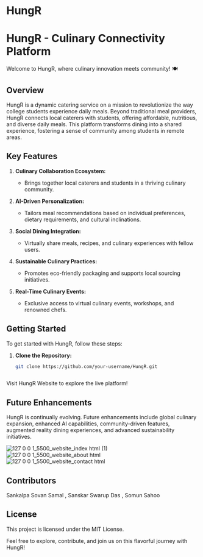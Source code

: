 # HungR
# HungR - Culinary Connectivity Platform

Welcome to HungR, where culinary innovation meets community! 🍽️

## Overview

HungR is a dynamic catering service on a mission to revolutionize the way college students experience daily meals. Beyond traditional meal providers, HungR connects local caterers with students, offering affordable, nutritious, and diverse daily meals. This platform transforms dining into a shared experience, fostering a sense of community among students in remote areas.

## Key Features

1. **Culinary Collaboration Ecosystem:**
   - Brings together local caterers and students in a thriving culinary community.
   
2. **AI-Driven Personalization:**
   - Tailors meal recommendations based on individual preferences, dietary requirements, and cultural inclinations.

3. **Social Dining Integration:**
   - Virtually share meals, recipes, and culinary experiences with fellow users.

4. **Sustainable Culinary Practices:**
   - Promotes eco-friendly packaging and supports local sourcing initiatives.

5. **Real-Time Culinary Events:**
   - Exclusive access to virtual culinary events, workshops, and renowned chefs.

## Getting Started

To get started with HungR, follow these steps:

1. **Clone the Repository:**
   ```bash
   git clone https://github.com/your-username/HungR.git


   
Visit HungR Website to explore the live platform!

## Future Enhancements
HungR is continually evolving. Future enhancements include global culinary expansion, enhanced AI capabilities, community-driven features, augmented reality dining experiences, and advanced sustainability initiatives.

![127 0 0 1_5500_website_index html (1)](https://github.com/sannskaarr/HungR/assets/133552464/a48cfafe-24a5-4b8a-a603-110efac05d64)
![127 0 0 1_5500_website_about html](https://github.com/sannskaarr/HungR/assets/133552464/6fd421bb-8a9c-4448-887c-fdba0d91d7c7)
![127 0 0 1_5500_website_contact html](https://github.com/sannskaarr/HungR/assets/133552464/2ec205c6-c36f-4351-be49-093fcc1fe84a)


## Contributors
Sankalpa Sovan Samal ,
Sanskar Swarup Das ,
Somun Sahoo

## License
This project is licensed under the MIT License.

Feel free to explore, contribute, and join us on this flavorful journey with HungR!
